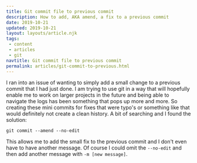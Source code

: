 ```yaml
---
title: Git commit file to previous commit
description: How to add, AKA amend, a fix to a previous commit
date: 2019-10-21
updated: 2019-10-21
layout: layouts/article.njk
tags: 
 - content
 - articles
 - git
navtitle: Git commit file to previous commit
permalink: articles/git-commit-to-previous.html
---
```

I ran into an issue of wanting to simply add a small change to a previous commit that I had just done. I am trying to use git in a way that will hopefully enable me to work on larger projects in the future and being able to navigate the logs has been something that pops up more and more. So creating these mini commits for fixes that were typo's or something like that would definitely not create a clean history. A bit of searching and I found the solution:

```
git commit --amend --no-edit
```

This allows me to add the small fix to the previous commit and I don't even have to have another message. Of course I could omit the `--no-edit` and then add another message with `-m [new message]`.